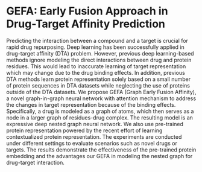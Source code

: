 # GEFA: Early Fusion Approach in Drug-Target Affinity Prediction

Predicting the interaction between a compound and a target is crucial for rapid drug repurposing. Deep learning has been successfully applied in drug-target affinity (DTA) problem. However, previous deep learning-based methods ignore modeling the direct interactions between drug and protein residues. This would lead to inaccurate learning of target representation which may change due to the drug binding effects. In addition, previous DTA methods learn protein representation solely based on a small number of protein sequences in DTA datasets while neglecting the use of proteins outside of the DTA datasets. We propose GEFA (Graph Early Fusion Affinity), a novel graph-in-graph neural network with attention mechanism to address the changes in target representation because of the binding effects. Specifically, a drug is modeled as a graph of atoms, which then serves as a node in a larger graph of residues-drug complex. The resulting model is an expressive deep nested graph neural network. We also use pre-trained protein representation powered by the recent effort of learning contextualized protein representation. The experiments are conducted under different settings to evaluate scenarios such as novel drugs or targets. The results demonstrate the effectiveness of the pre-trained protein embedding and the advantages our GEFA in modeling the nested graph for drug-target interaction.
